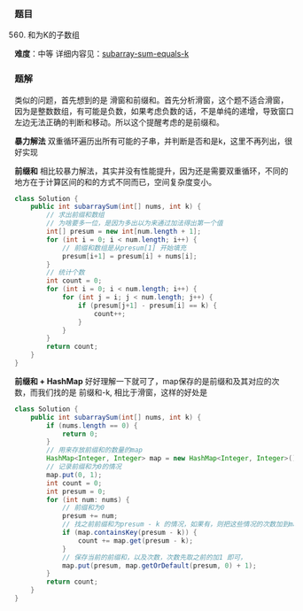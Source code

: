 ### 题目
560. 和为K的子数组

**难度**：中等
详细内容见：[subarray-sum-equals-k](https://leetcode-cn.com/problems/subarray-sum-equals-k/)


### 题解
类似的问题，首先想到的是 滑窗和前缀和。首先分析滑窗，这个题不适合滑窗，因为是整数数组，有可能是负数，如果考虑负数的话，不是单纯的递增，导致窗口左边无法正确的判断和移动。所以这个提醒考虑的是前缀和。

**暴力解法**
双重循环遍历出所有可能的子串，并判断是否和是k，这里不再列出，很好实现

**前缀和**
相比较暴力解法，其实并没有性能提升，因为还是需要双重循环，不同的地方在于计算区间的和的方式不同而已，空间复杂度变小。
```java
class Solution {
    public int subarraySum(int[] nums, int k) {
        // 求出前缀和数组
        // 为啥要多一位，是因为多出以为来通过加法得出第一个值
        int[] presum = new int[num.length + 1];
        for (int i = 0; i < num.length; i++) {
            // 前缀和数组是从presum[1] 开始填充
            presum[i+1] = presum[i] + nums[i];
        }
        // 统计个数
        int count = 0;
        for (int i = 0; i < num.length; i++) {
            for (int j = i; j < num.length; j++) {
                if (presum[j+1] - presum[i] == k) {
                    count++;
                }
            }
        }
        return count;
    }
}
```

**前缀和 + HashMap**
好好理解一下就可了，map保存的是前缀和及其对应的次数，而我们找的是 前缀和-k,
相比于滑窗，这样的好处是

```java
class Solution {
    public int subarraySum(int[] nums, int k) {
        if (nums.length == 0) {
            return 0;
        }
        // 用来存放前缀和的数量的map
        HashMap<Integer, Integer> map = new HashMap<Integer, Integer>();
        // 记录前缀和为0的情况
        map.put(0, 1);
        int count = 0;
        int presum = 0;
        for (int num: nums) {
            // 前缀和为0
            presum += num;
            // 找之前前缀和为presum - k 的情况，如果有，则把这些情况的次数加到map上去
            if (map.containsKey(presum - k)) {
                count += map.get(presum - k);
            }
            // 保存当前的前缀和，以及次数，次数先取之前的加1 即可，
            map.put(presum, map.getOrDefault(presum, 0) + 1);
        }
        return count;
    }
}
```